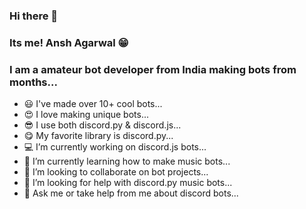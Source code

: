 ### Hi there 👋

### Its me! Ansh Agarwal 😁
### I am a amateur bot developer from India making bots from months...
- 😃 I've made over 10+ cool bots...
- 😍 I love making unique bots...
- 😎 I use both discord.py & discord.js...
- 😋 My favorite library is discord.py...
- 💻 I’m currently working on discord.js bots...
- 🎵 I’m currently learning how to make music bots...
- 🤖 I’m looking to collaborate on bot projects...
- 🤔 I’m looking for help with discord.py music bots...
- 💬 Ask me or take help from me about discord bots...
